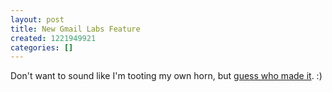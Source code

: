 ```yaml
---
layout: post
title: New Gmail Labs Feature
created: 1221949921
categories: []
---
```

Don't want to sound like I'm tooting my own horn, but [guess who made it](http://gmailblog.blogspot.com/2008/09/new-in-labs-handy-intern-tweaks.html). :)
